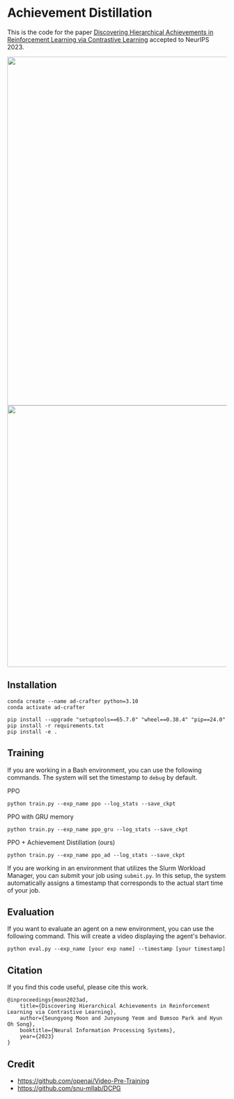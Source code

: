 # Achievement Distillation

This is the code for the paper [Discovering Hierarchical Achievements in Reinforcement Learning via Contrastive Learning](https://arxiv.org/abs/2307.03486) accepted to NeurIPS 2023.

<img src="figures/overview.png" width="800">
<img src="figures/result.png" width="600">

## Installation

```
conda create --name ad-crafter python=3.10
conda activate ad-crafter

pip install --upgrade "setuptools==65.7.0" "wheel==0.38.4" "pip==24.0"
pip install -r requirements.txt
pip install -e .
```

## Training

If you are working in a Bash environment, you can use the following commands. The system will set the timestamp to `debug` by default.

PPO
```
python train.py --exp_name ppo --log_stats --save_ckpt
```

PPO with GRU memory
```
python train.py --exp_name ppo_gru --log_stats --save_ckpt
```

PPO + Achievement Distillation (ours)
```
python train.py --exp_name ppo_ad --log_stats --save_ckpt
```

If you are working in an environment that utilizes the Slurm Workload Manager, you can submit your job using `submit.py`. In this setup, the system automatically assigns a timestamp that corresponds to the actual start time of your job.


## Evaluation

If you want to evaluate an agent on a new environment, you can use the following command. This will create a video displaying the agent's behavior.

```
python eval.py --exp_name [your exp name] --timestamp [your timestamp]
```

## Citation

If you find this code useful, please cite this work.

```
@inproceedings{moon2023ad,
    title={Discovering Hierarchical Achievements in Reinforcement Learning via Contrastive Learning},
    author={Seungyong Moon and Junyoung Yeom and Bumsoo Park and Hyun Oh Song},
    booktitle={Neural Information Processing Systems},
    year={2023}
}
```

## Credit
- https://github.com/openai/Video-Pre-Training
- https://github.com/snu-mllab/DCPG
